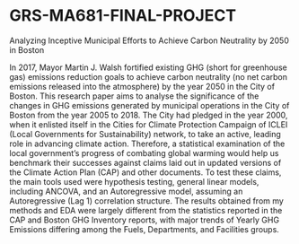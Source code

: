 # GRS-MA681-FINAL-PROJECT
Analyzing Inceptive Municipal Efforts to Achieve Carbon Neutrality by 2050 in Boston

In 2017, Mayor Martin J. Walsh fortified existing GHG (short for greenhouse gas) emissions reduction goals to achieve carbon neutrality (no net carbon emissions released into the atmosphere) by the year 2050 in the City of Boston. This research paper aims to analyse the significance of the changes in GHG emissions generated by municipal operations in the City of Boston from the year 2005 to 2018. The City had pledged in the year 2000, when it enlisted itself in the Cities for Climate Protection Campaign of ICLEI (Local Governments for Sustainability) network, to take an active, leading role in advancing climate action. Therefore, a statistical examination of the local government’s progress of combating global warming would help us benchmark their successes against claims laid out in updated versions of the Climate Action Plan (CAP) and other documents. To test these claims, the main tools used were hypothesis testing, general linear models, including ANCOVA, and an Autoregressive model, assuming an Autoregressive (Lag 1) correlation structure. The results obtained from my methods and EDA were largely different from the statistics reported in the CAP and Boston GHG Inventory reports, with major trends of Yearly GHG Emissions differing among the Fuels, Departments, and Facilities groups.
